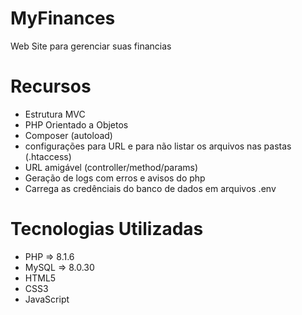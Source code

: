 # MyFinances
Web Site para gerenciar suas financias

# Recursos
* Estrutura MVC
* PHP Orientado a Objetos
* Composer (autoload)
* configurações para URL e para não listar os arquivos nas pastas (.htaccess)
* URL amigável (controller/method/params)
* Geração de logs com erros e avisos do php
* Carrega as credênciais do banco de dados em arquivos .env

# Tecnologias Utilizadas
* PHP   => 8.1.6
* MySQL => 8.0.30
* HTML5
* CSS3
* JavaScript